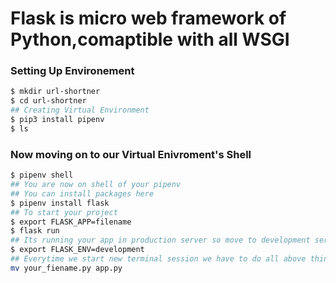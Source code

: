 # Flask is micro web framework of Python,comaptible with all WSGI

### Setting Up Environement
```bash
$ mkdir url-shortner
$ cd url-shortner
## Creating Virtual Environment
$ pip3 install pipenv
$ ls
```
### Now moving on to our Virtual Enivroment's Shell
```bash
$ pipenv shell
## You are now on shell of your pipenv
## You can install packages here
$ pipenv install flask
## To start your project 
$ export FLASK_APP=filename
$ flask run
## Its running your app in production server so move to development server
$ export FLASK_ENV=development
## Everytime we start new terminal session we have to do all above things so to get rid of this rename your file to app.py
mv your_fiename.py app.py 
```
